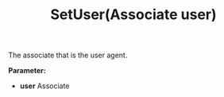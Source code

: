 ﻿---
uid: crmscript_ref_NSChatTopicAgent_SetUser
title: SetUser(Associate user)
intellisense: NSChatTopicAgent.SetUser
keywords: NSChatTopicAgent, GetUser
so.topic: reference
---

The associate that is the user agent.

**Parameter:** 
 - **user** Associate

